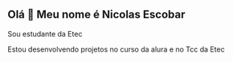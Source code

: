 ## Olá 👋 Meu nome é Nicolas Escobar

Sou estudante da Etec

Estou desenvolvendo projetos no curso da alura e no Tcc da Etec
